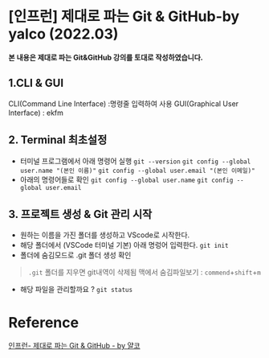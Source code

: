 # [인프런] 제대로 파는 Git & GitHub-by yalco (2022.03)

**본 내용은 제대로 파는 Git&GitHub 강의를 토대로 작성하였습니다.**

## 1.CLI & GUI

CLI(Command Line Interface) :명령줄 입력하여 사용
GUI(Graphical User Interface) : ekfm

## 2. Terminal 최초설정

- 터미널 프로그램에서 아래 명령어 실행
  `git --version`
  `git config --global user.name "(본인 이름)"`
  `git config --global user.email "(본인 이메일)"`
- 아래의 명령어들로 확인
  `git config --global user.name`
  `git config --global user.email`

## 3. 프로젝트 생성 & Git 관리 시작

- 원하는 이름을 가진 폴더를 생성하고 VScode로 시작한다.
- 해당 폴더에서 (VSCode 터미널 기본) 아래 명렁어 입력한다.
  `git init`
- 폴더에 숨김모드로 .git 폴더 생성 확인

> `.git` 폴더를 지우면 git내역이 삭제됨
> 맥에서 숨김파일보기 : `commend`+`shift`+`m`

- 해당 파일을 관리할까요 ?
  `git status`

# Reference

[인프런- 제대로 파는 Git & GitHub - by 얄코](https://www.inflearn.com/course/%EC%A0%9C%EB%8C%80%EB%A1%9C-%ED%8C%8C%EB%8A%94-%EA%B9%83/dashboard)
